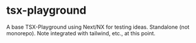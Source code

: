 # tsx-playground
A base TSX-Playground using Next/NX for testing ideas. Standalone (not monorepo). Note integrated with tailwind, etc., at this point.
